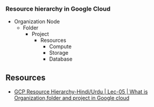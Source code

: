 ### Resource hierarchy in Google Cloud

- Organization Node
  - Folder
    - Project
      - Resources
        - Compute
        - Storage
        - Database



## Resources

- [GCP Resource Hierarchy-Hindi/Urdu | Lec-05 | What is Organization,folder and project in Google cloud
](https://youtu.be/GoZrCTLqupc?list=PLBGx66SQNZ8YWRUw6yicKtD4AIpUl_YiJ)



